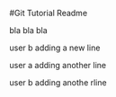 #Git Tutorial Readme

bla bla bla

user b adding a  new line 

user a adding another line

user b adding anothe rline 